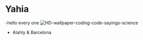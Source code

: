 # Yahia
-hello every one
![HD-wallpaper-coding-code-sayings-science](https://github.com/user-attachments/assets/e70af205-d4fb-42f7-b91d-c1b3402086e5)
- Alahly & Barcelona
